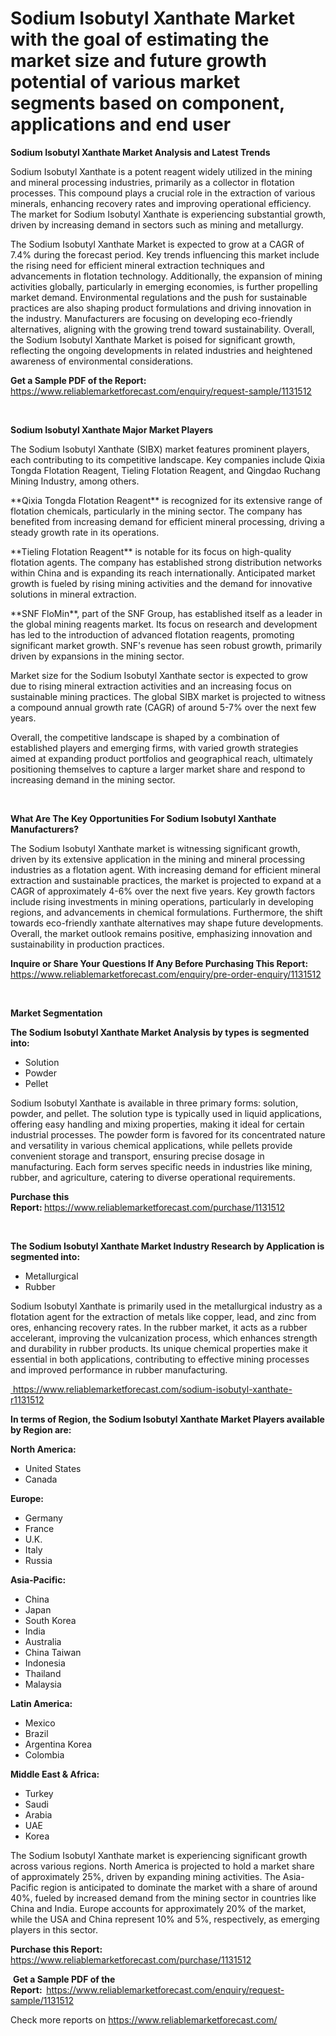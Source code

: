 <p><h1>Sodium Isobutyl Xanthate Market with the goal of estimating the market size and future growth potential of various market segments based on component, applications and end user</h1></p><p><strong>Sodium Isobutyl Xanthate Market Analysis and Latest Trends</strong></p>
<p><p>Sodium Isobutyl Xanthate is a potent reagent widely utilized in the mining and mineral processing industries, primarily as a collector in flotation processes. This compound plays a crucial role in the extraction of various minerals, enhancing recovery rates and improving operational efficiency. The market for Sodium Isobutyl Xanthate is experiencing substantial growth, driven by increasing demand in sectors such as mining and metallurgy.</p><p>The Sodium Isobutyl Xanthate Market is expected to grow at a CAGR of 7.4% during the forecast period. Key trends influencing this market include the rising need for efficient mineral extraction techniques and advancements in flotation technology. Additionally, the expansion of mining activities globally, particularly in emerging economies, is further propelling market demand. Environmental regulations and the push for sustainable practices are also shaping product formulations and driving innovation in the industry. Manufacturers are focusing on developing eco-friendly alternatives, aligning with the growing trend toward sustainability. Overall, the Sodium Isobutyl Xanthate Market is poised for significant growth, reflecting the ongoing developments in related industries and heightened awareness of environmental considerations.</p></p>
<p><strong>Get a Sample PDF of the Report:&nbsp;</strong> <a href="https://www.reliablemarketforecast.com/enquiry/request-sample/1131512?utm_campaign=1167&utm_medium=2&utm_source=Github&utm_content=ia&utm_term=30012025&utm_id=sodium-isobutyl-xanthate">https://www.reliablemarketforecast.com/enquiry/request-sample/1131512</a></p>
<p>&nbsp;</p>
<p><strong>Sodium Isobutyl Xanthate Major Market Players</strong></p>
<p><p>The Sodium Isobutyl Xanthate (SIBX) market features prominent players, each contributing to its competitive landscape. Key companies include Qixia Tongda Flotation Reagent, Tieling Flotation Reagent, and Qingdao Ruchang Mining Industry, among others. </p><p>**Qixia Tongda Flotation Reagent** is recognized for its extensive range of flotation chemicals, particularly in the mining sector. The company has benefited from increasing demand for efficient mineral processing, driving a steady growth rate in its operations.</p><p>**Tieling Flotation Reagent** is notable for its focus on high-quality flotation agents. The company has established strong distribution networks within China and is expanding its reach internationally. Anticipated market growth is fueled by rising mining activities and the demand for innovative solutions in mineral extraction.</p><p>**SNF FloMin**, part of the SNF Group, has established itself as a leader in the global mining reagents market. Its focus on research and development has led to the introduction of advanced flotation reagents, promoting significant market growth. SNF's revenue has seen robust growth, primarily driven by expansions in the mining sector.</p><p>Market size for the Sodium Isobutyl Xanthate sector is expected to grow due to rising mineral extraction activities and an increasing focus on sustainable mining practices. The global SIBX market is projected to witness a compound annual growth rate (CAGR) of around 5-7% over the next few years.</p><p>Overall, the competitive landscape is shaped by a combination of established players and emerging firms, with varied growth strategies aimed at expanding product portfolios and geographical reach, ultimately positioning themselves to capture a larger market share and respond to increasing demand in the mining sector.</p></p>
<p>&nbsp;</p>
<p><strong>What Are The Key Opportunities For Sodium Isobutyl Xanthate Manufacturers?</strong></p>
<p><p>The Sodium Isobutyl Xanthate market is witnessing significant growth, driven by its extensive application in the mining and mineral processing industries as a flotation agent. With increasing demand for efficient mineral extraction and sustainable practices, the market is projected to expand at a CAGR of approximately 4-6% over the next five years. Key growth factors include rising investments in mining operations, particularly in developing regions, and advancements in chemical formulations. Furthermore, the shift towards eco-friendly xanthate alternatives may shape future developments. Overall, the market outlook remains positive, emphasizing innovation and sustainability in production practices.</p></p>
<p><strong>Inquire or Share Your Questions If Any Before Purchasing This Report:</strong> <a href="https://www.reliablemarketforecast.com/enquiry/pre-order-enquiry/1131512?utm_campaign=1167&utm_medium=2&utm_source=Github&utm_content=ia&utm_term=30012025&utm_id=sodium-isobutyl-xanthate">https://www.reliablemarketforecast.com/enquiry/pre-order-enquiry/1131512</a></p>
<p>&nbsp;</p>
<p><strong>Market Segmentation</strong></p>
<p><strong>The Sodium Isobutyl Xanthate Market Analysis by types is segmented into:</strong></p>
<p><ul><li>Solution</li><li>Powder</li><li>Pellet</li></ul></p>
<p><p>Sodium Isobutyl Xanthate is available in three primary forms: solution, powder, and pellet. The solution type is typically used in liquid applications, offering easy handling and mixing properties, making it ideal for certain industrial processes. The powder form is favored for its concentrated nature and versatility in various chemical applications, while pellets provide convenient storage and transport, ensuring precise dosage in manufacturing. Each form serves specific needs in industries like mining, rubber, and agriculture, catering to diverse operational requirements.</p></p>
<p><strong>Purchase this Report:&nbsp;</strong><a href="https://www.reliablemarketforecast.com/purchase/1131512?utm_campaign=1167&utm_medium=2&utm_source=Github&utm_content=ia&utm_term=30012025&utm_id=sodium-isobutyl-xanthate">https://www.reliablemarketforecast.com/purchase/1131512</a></p>
<p>&nbsp;</p>
<p><strong>The Sodium Isobutyl Xanthate Market Industry Research by Application is segmented into:</strong></p>
<p><ul><li>Metallurgical</li><li>Rubber</li></ul></p>
<p><p>Sodium Isobutyl Xanthate is primarily used in the metallurgical industry as a flotation agent for the extraction of metals like copper, lead, and zinc from ores, enhancing recovery rates. In the rubber market, it acts as a rubber accelerant, improving the vulcanization process, which enhances strength and durability in rubber products. Its unique chemical properties make it essential in both applications, contributing to effective mining processes and improved performance in rubber manufacturing.</p></p>
<p><a href="https://www.reliablemarketforecast.com/sodium-isobutyl-xanthate-r1131512?utm_campaign=1167&utm_medium=2&utm_source=Github&utm_content=ia&utm_term=30012025&utm_id=sodium-isobutyl-xanthate">&nbsp;https://www.reliablemarketforecast.com/sodium-isobutyl-xanthate-r1131512</a></p>
<p><strong>In terms of Region, the Sodium Isobutyl Xanthate Market Players available by Region are:</strong></p>
<p>
    <p> <strong> North America: </strong>
        <ul>
            <li>United States</li>
            <li>Canada</li>
        </ul>
        </p> 
    <p> <strong> Europe: </strong>
        <ul>
            <li>Germany</li>
            <li>France</li>
            <li>U.K.</li>
            <li>Italy</li>
            <li>Russia</li>
        </ul>
        </p> 
    <p> <strong> Asia-Pacific: </strong>
        <ul>
            <li>China</li>
            <li>Japan</li>
            <li>South Korea</li>
            <li>India</li>
            <li>Australia</li>
            <li>China Taiwan</li>
            <li>Indonesia</li>
            <li>Thailand</li>
            <li>Malaysia</li>
        </ul>
        </p> 
    <p> <strong> Latin America: </strong>
        <ul>
            <li>Mexico</li>
            <li>Brazil</li>
            <li>Argentina Korea</li>
            <li>Colombia</li>
        </ul>
        </p> 
    <p> <strong> Middle East & Africa: </strong>
        <ul>
            <li>Turkey</li>
            <li>Saudi</li>
            <li>Arabia</li>
            <li>UAE</li>
            <li>Korea</li>
        </ul>
    </p>
    </p>
<p><p>The Sodium Isobutyl Xanthate market is experiencing significant growth across various regions. North America is projected to hold a market share of approximately 25%, driven by expanding mining activities. The Asia-Pacific region is anticipated to dominate the market with a share of around 40%, fueled by increased demand from the mining sector in countries like China and India. Europe accounts for approximately 20% of the market, while the USA and China represent 10% and 5%, respectively, as emerging players in this sector.</p></p>
<p><strong>Purchase this Report: </strong><a href="https://www.reliablemarketforecast.com/purchase/1131512?utm_campaign=1167&utm_medium=2&utm_source=Github&utm_content=ia&utm_term=30012025&utm_id=sodium-isobutyl-xanthate">https://www.reliablemarketforecast.com/purchase/1131512</a></p>
<p>&nbsp;<strong>Get a Sample PDF of the Report:&nbsp;&nbsp;</strong><a href="https://www.reliablemarketforecast.com/enquiry/request-sample/1131512?utm_campaign=1167&utm_medium=2&utm_source=Github&utm_content=ia&utm_term=30012025&utm_id=sodium-isobutyl-xanthate">https://www.reliablemarketforecast.com/enquiry/request-sample/1131512</a></p>
<p><strong></strong></p>
<p>Check more reports on <a href="https://www.reliablemarketforecast.com/?utm_campaign=1167&utm_medium=2&utm_source=Github&utm_content=ia&utm_term=30012025&utm_id=sodium-isobutyl-xanthate">https://www.reliablemarketforecast.com/</a></p>